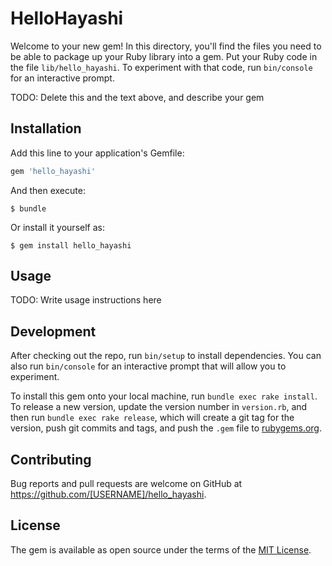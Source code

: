 # HelloHayashi

Welcome to your new gem! In this directory, you'll find the files you need to be able to package up your Ruby library into a gem. Put your Ruby code in the file `lib/hello_hayashi`. To experiment with that code, run `bin/console` for an interactive prompt.

TODO: Delete this and the text above, and describe your gem

## Installation

Add this line to your application's Gemfile:

```ruby
gem 'hello_hayashi'
```

And then execute:

    $ bundle

Or install it yourself as:

    $ gem install hello_hayashi

## Usage

TODO: Write usage instructions here

## Development

After checking out the repo, run `bin/setup` to install dependencies. You can also run `bin/console` for an interactive prompt that will allow you to experiment.

To install this gem onto your local machine, run `bundle exec rake install`. To release a new version, update the version number in `version.rb`, and then run `bundle exec rake release`, which will create a git tag for the version, push git commits and tags, and push the `.gem` file to [rubygems.org](https://rubygems.org).

## Contributing

Bug reports and pull requests are welcome on GitHub at https://github.com/[USERNAME]/hello_hayashi.

## License

The gem is available as open source under the terms of the [MIT License](https://opensource.org/licenses/MIT).
